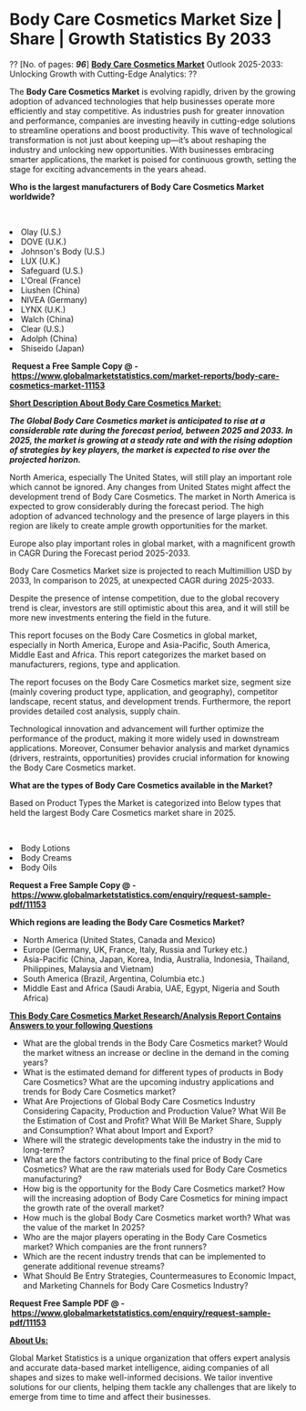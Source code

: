 <H1>Body Care Cosmetics Market Size | Share | Growth Statistics By 2033</H1><p>?? [No. of pages:&nbsp;<strong><em>96</em></strong>]&nbsp;<strong><a href="https://www.globalmarketstatistics.com/market-reports/body-care-cosmetics-market-11153">Body Care Cosmetics&nbsp;Market</a></strong>&nbsp;Outlook 2025-2033: Unlocking Growth with Cutting-Edge Analytics: ??</p><p>The <strong>Body Care Cosmetics Market</strong> is evolving rapidly, driven by the growing adoption of advanced technologies that help businesses operate more efficiently and stay competitive. As industries push for greater innovation and performance, companies are investing heavily in cutting-edge solutions to streamline operations and boost productivity. This wave of technological transformation is not just about keeping up&mdash;it&rsquo;s about reshaping the industry and unlocking new opportunities. With businesses embracing smarter applications, the market is poised for continuous growth, setting the stage for exciting advancements in the years ahead.</p><p><strong>Who is the largest manufacturers of Body Care Cosmetics Market worldwide?</strong></p><p>&nbsp;<li>Olay (U.S.)<li> DOVE (U.K.)<li> Johnson's Body (U.S.)<li> LUX (U.K.)<li> Safeguard (U.S.)<li> L'Oreal (France)<li> Liushen (China)<li> NIVEA (Germany)<li> LYNX (U.K.)<li> Walch (China)<li> Clear (U.S.)<li> Adolph (China)<li> Shiseido (Japan)</p><p>&nbsp;<strong>Request a Free Sample Copy @ -&nbsp;<a href="https://www.globalmarketstatistics.com/market-reports/body-care-cosmetics-market-11153">https://www.globalmarketstatistics.com/market-reports/body-care-cosmetics-market-11153</a></strong></p><p><strong><u>Short Description About Body Care Cosmetics Market:</u></strong></p><p><strong><em>The Global Body Care Cosmetics market is anticipated to rise at a considerable rate during the forecast period, between 2025 and 2033. In 2025, the market is growing at a steady rate and with the rising adoption of strategies by key players, the market is expected to rise over the projected horizon.</em></strong></p><p>North America, especially The United States, will still play an important role which cannot be ignored. Any changes from United States might affect the development trend of Body Care Cosmetics. The market in North America is expected to grow considerably during the forecast period. The high adoption of advanced technology and the presence of large players in this region are likely to create ample growth opportunities for the market.</p><p>Europe also play important roles in global market, with a magnificent growth in CAGR During the Forecast period 2025-2033.</p><p>Body Care Cosmetics Market size is projected to reach Multimillion USD by 2033, In comparison to 2025, at unexpected CAGR during 2025-2033.</p><p>Despite the presence of intense competition, due to the global recovery trend is clear, investors are still optimistic about this area, and it will still be more new investments entering the field in the future.</p><p>This report focuses on the Body Care Cosmetics in global market, especially in North America, Europe and Asia-Pacific, South America, Middle East and Africa. This report categorizes the market based on manufacturers, regions, type and application.</p><p>The report focuses on the Body Care Cosmetics market size, segment size (mainly covering product type, application, and geography), competitor landscape, recent status, and development trends. Furthermore, the report provides detailed cost analysis, supply chain.</p><p>Technological innovation and advancement will further optimize the performance of the product, making it more widely used in downstream applications. Moreover, Consumer behavior analysis and market dynamics (drivers, restraints, opportunities) provides crucial information for knowing the Body Care Cosmetics market.</p><p><strong>What are the types of Body Care Cosmetics available in the Market?</strong></p><p>Based on Product Types the Market is categorized into Below types that held the largest Body Care Cosmetics market share in 2025.</p><p>&nbsp;<li>Body Lotions<li> Body Creams<li> Body Oils&nbsp;</p><p><strong>Request a Free Sample Copy @ -&nbsp;<a href="https://www.globalmarketstatistics.com/enquiry/request-sample-pdf/11153">https://www.globalmarketstatistics.com/enquiry/request-sample-pdf/11153</a></strong></p><p><strong>Which regions are leading the Body Care Cosmetics Market?</strong></p><ul><li>North America (United States, Canada and Mexico)</li><li>Europe (Germany, UK, France, Italy, Russia and Turkey etc.)</li><li>Asia-Pacific (China, Japan, Korea, India, Australia, Indonesia, Thailand, Philippines, Malaysia and Vietnam)</li><li>South America (Brazil, Argentina, Columbia etc.)</li><li>Middle East and Africa (Saudi Arabia, UAE, Egypt, Nigeria and South Africa)</li></ul><p><strong><u>This Body Care Cosmetics Market Research/Analysis Report Contains Answers to your following Questions</u></strong></p><ul><li>What are the global trends in the Body Care Cosmetics market? Would the market witness an increase or decline in the demand in the coming years?</li><li>What is the estimated demand for different types of products in Body Care Cosmetics? What are the upcoming industry applications and trends for Body Care Cosmetics market?</li><li>What Are Projections of Global Body Care Cosmetics Industry Considering Capacity, Production and Production Value? What Will Be the Estimation of Cost and Profit? What Will Be Market Share, Supply and Consumption? What about Import and Export?</li><li>Where will the strategic developments take the industry in the mid to long-term?</li><li>What are the factors contributing to the final price of Body Care Cosmetics? What are the raw materials used for Body Care Cosmetics manufacturing?</li><li>How big is the opportunity for the Body Care Cosmetics market? How will the increasing adoption of Body Care Cosmetics for mining impact the growth rate of the overall market?</li><li>How much is the global Body Care Cosmetics market worth? What was the value of the market In 2025?</li><li>Who are the major players operating in the Body Care Cosmetics market? Which companies are the front runners?</li><li>Which are the recent industry trends that can be implemented to generate additional revenue streams?</li><li>What Should Be Entry Strategies, Countermeasures to Economic Impact, and Marketing Channels for Body Care Cosmetics Industry?</li></ul><p><strong>Request Free Sample PDF @ -&nbsp;<a href="https://www.globalmarketstatistics.com/enquiry/request-sample-pdf/11153">https://www.globalmarketstatistics.com/enquiry/request-sample-pdf/11153</a></strong></p><p><strong><u>About Us:</u></strong></p><p>Global Market Statistics&nbsp;is a unique organization that offers expert analysis and accurate data-based market intelligence, aiding companies of all shapes and sizes to make well-informed decisions. We tailor inventive solutions for our clients, helping them tackle any challenges that are likely to emerge from time to time and affect their businesses.</p>
